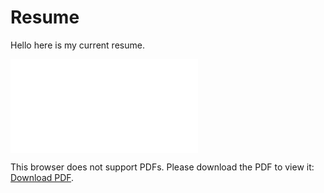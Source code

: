 # Resume
Hello here is my current resume.

<!-- ![some description](./2025_03_10_Resume.pdf "Some Discription") --->

<!-- <image scr="./2025_03_10_Resume.pdf"> --->

<object data="./2025_03_10_Resume.pdf" type="application/pdf" width=100% height="700px">
    <embed src="./2025_03_10_Resume.pdf">
        <p>This browser does not support PDFs. Please download the PDF to view it: <a href="./2025_03_10_Resume.pdf">Download PDF</a>.</p>
    </embed>
</object>

